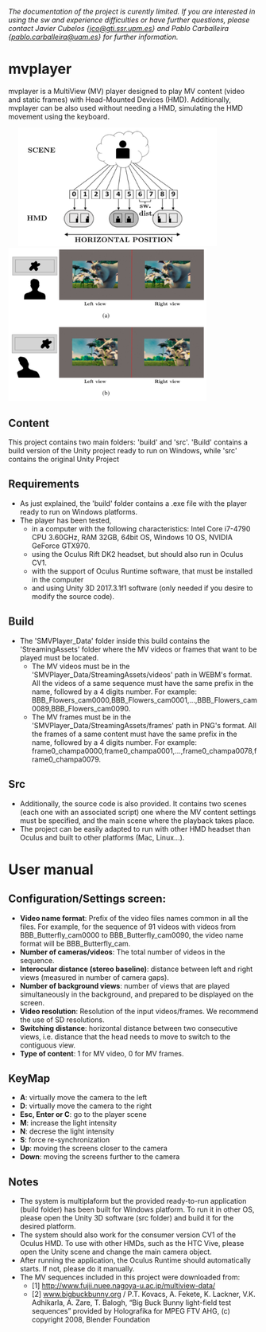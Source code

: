 *The documentation of the project is curently limited. If you are interested in using the sw and experience difficulties or have further questions, please contact Javier Cubelos {jco@gti.ssr.upm.es} and Pablo Carballeira {pablo.carballeira@uam.es} for further information.*

# mvplayer
mvplayer is a MultiView (MV) player designed to play MV content (video and static frames) with Head-Mounted Devices (HMD). Additionally, mvplayer can be also used without needing a HMD, simulating the HMD movement using the keyboard.

<img src="images/basics.png" width="400" hspace="20" title="Basics of the MV-HMD player"/> <img src="images/stereo.png" width="400" title="Example of the stereo viewports displayed in the HMD"/> 

## Content

This project contains two main folders: 'build' and 'src'. 'Build' contains a build version of the Unity project ready to run on Windows, while 'src' contains the original Unity Project

## Requirements

* As just explained, the 'build' folder contains a .exe file with the player ready to run on Windows platforms. 
* The player has been tested,
  - in a computer with the following characteristics: Intel Core i7-4790 CPU 3.60GHz, RAM 32GB, 64bit OS, Windows 10 OS, NVIDIA GeForce GTX970.
  - using the Oculus Rift DK2 headset, but should also run in Oculus CV1.
  - with the support of Oculus Runtime software, that must be installed in the computer
  - and using Unity 3D 2017.3.1f1 software (only needed if you desire to modify the source code).

## Build

* The 'SMVPlayer_Data' folder inside this build contains the 'StreamingAssets' folder where the MV videos or frames that want to be played must be located.
  - The MV videos must be in the 'SMVPlayer_Data/StreamingAssets/videos' path in WEBM's format. All the videos of a same sequence must have the same prefix in the name, followed by a 4 digits number. For example: BBB_Flowers_cam0000,BBB_Flowers_cam0001,...,BBB_Flowers_cam0089,BBB_Flowers_cam0090. 
  - The MV frames must be in the 'SMVPlayer_Data/StreamingAssets/frames' path in PNG's format. All the frames of a same content must have the same prefix in the name, followed by a 4 digits number. For example: frame0_champa0000,frame0_champa0001,...,frame0_champa0078,frame0_champa0079.

## Src

* Additionally, the source code is also provided. It contains two scenes (each one with an associated script) one where the MV content settings must be specified, and the main scene where the playback takes place.
* The project can be easily adapted to run with other HMD headset than Oculus and built to other platforms (Mac, Linux...).

# User manual

## Configuration/Settings screen:
* **Video name format**: Prefix of the video files names common in all the files. For example, for the sequence of 91 videos with videos from BBB_Butterfly_cam0000 to BBB_Butterfly_cam0090, the video name format will be BBB_Butterfly_cam.
* **Number of cameras/videos**: The total number of videos in the sequence.
* **Interocular distance (stereo baseline)**: distance between left and right views (measured in number of camera gaps).
* **Number of background views**: number of views that are played simultaneously in the background, and prepared to be displayed on the screen. 
* **Video resolution**: Resolution of the input videos/frames. We recommend the use of SD resolutions.
* **Switching distance**: horizontal distance between two consecutive views, i.e. distance that the head needs to move to switch to the contiguous view.
* **Type of content**: 1 for MV video, 0 for MV frames.

## KeyMap
* **A**: virtually move the camera to the left
* **D**: virtually move the camera to the right
* **Esc, Enter or C**: go to the player scene
* **M**: increase the light intensity
* **N**: decrese the light intensity
* **S**: force re-synchronization
* **Up**: moving the screens closer to the camera
* **Down**: moving the screens further to the camera


## Notes

* The system is multiplaform but the provided ready-to-run application (build folder) has been built for Windows platform. To run it in other OS, please open the Unity 3D software (src folder) and build it for the desired platform.
* The system should also work for the consumer version CV1 of the Oculus HMD. To use with other HMDs, such as the HTC Vive, please open the Unity scene and change the main camera object.
* After running the application, the Oculus Runtime should automatically starts. If not, please do it manually.
* The MV sequences included in this project were downloaded from:
  - [1] http://www.fujii.nuee.nagoya-u.ac.jp/multiview-data/
  - [2] www.bigbuckbunny.org / P.T. Kovacs, A. Fekete, K. Lackner, V.K. Adhikarla, A. Zare, T. Balogh, “Big Buck Bunny light-field test sequences” provided by Holografika for MPEG FTV AHG, (c) copyright 2008, Blender Foundation
